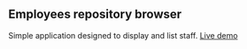 ## Employees repository browser
Simple application designed to display and list staff.
[Live demo ](https://employees-repository-browser.herokuapp.com/)
